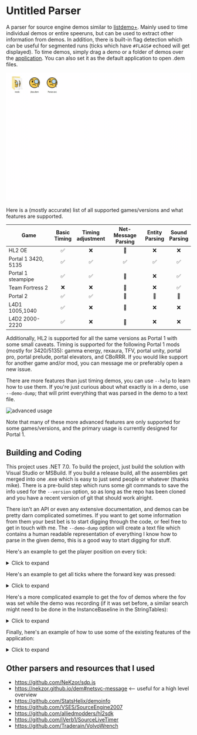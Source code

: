 # Untitled Parser

A parser for source engine demos similar to [listdemo+](https://www.speedrun.com/portal/resources "portal resources"). Mainly used to time individual demos or entire speeruns, but can be used to extract other information from demos. In addition, there is built-in flag detection which can be useful for segmented runs (ticks which have `#FLAGS#` echoed will get displayed). To time demos, simply drag a demo or a folder of demos over the [application](https://github.com/UncraftedName/UncraftedDemoParser/releases "releases"). You can also set it as the default application to open .dem files.

![](github-resources/basic-usage.gif "basic usage")

Here is a (mostly accurate) list of all supported games/versions and what features are supported.

| Game | Basic<br/>Timing | Timing<br/>adjustment | Net-Message<br/>Parsing | Entity<br/>Parsing | Sound<br/>Parsing | 
| ------------------- | :-: | :-: | :-: | :-: | :-: |
| HL2 OE              | ✅ | ❌ | 🔶 | ❌ | ❌ |
| Portal 1 3420, 5135 | ✅ | ✅ | ✅ | ✅ | ✅ |
| Portal 1 steampipe  | ✅ | ✅ | 🔶 | ❌ | ✅ |
| Team Fortress 2     | ❌ | ❌ | 🔶 | ❌ | ✅ |
| Portal 2            | ✅ | ✅ | 🔶 | 🔶 | 🔶 |
| L4D1 1005,1040      | ✅ | ❌ | 🔶 | ❌ | ❌ |
| L4D2 2000-2220      | ✅ | ❌ | 🔶 | ❌ | ❌ |

Additionally, HL2 is supported for all the same versions as Portal 1 with some small caveats. Timing is supported for the following Portal 1 mods (mostly for 3420/5135): gamma energy, rexaura, TFV, portal unity, portal pro, portal prelude, portal elevators, and CBoRRR. If you would like support for another game and/or mod, you can message me or preferably open a new issue.

There are more features than just timing demos, you can use `--help` to learn how to use them. If you're just curious about what exactly is in a demo, use `--demo-dump`; that will print everything that was parsed in the demo to a text file.

![](github-resources/advanced-usage.gif "advanced usage")

Note that many of these more advanced features are only supported for some games/versions, and the primary usage is currently designed for Portal 1.

## Building and Coding

This project uses .NET 7.0. To build the project, just build the solution with Visual Studio or MSBuild. If you build a release build, all the assemblies get merged into one .exe which is easy to just send people or whatever (thanks mike). There is a pre-build step which runs some git commands to save the info used for the `--version` option, so as long as the repo has been cloned and you have a recent version of git that should work alright.

There isn't an API or even any extensive documentation, and demos can be pretty darn complicated sometimes. If you want to get some information from them your best bet is to start digging through the code, or feel free to get in touch with me. The `--demo-dump` option will create a text file which contains a human readable representation of everything I know how to parse in the given demo, this is a good way to start digging for stuff.

Here's an example to get the player position on every tick:

<details>
<summary>Click to expand</summary>
	
```cs
SourceDemo demo = new SourceDemo("oob.dem");
demo.Parse();
demo.FilterForPacket<Packet>()
    .Select(packet => (packet.Tick, locationInfo: packet.PacketInfo[0]))
    .ToList()
    .ForEach(tuple => {
        Console.WriteLine($"[{tuple.Tick}]");
        Console.WriteLine(tuple.locationInfo.ToString());
    });
```
```
...
[833]
flags: None
view origin:           -1562.41 ,      28.16 ,    3185.22
view angles:              65.97°,    -106.41°,       0.00°
local view angles:        65.97°,    -106.41°,       0.00°
view origin 2:             0.00 ,       0.00 ,       0.00
view angles 2:             0.00°,       0.00°,       0.00°
local view angles 2:       0.00°,       0.00°,       0.00°

[834]
flags: None
view origin:           -1562.66 ,      26.84 ,    3178.59
view angles:              63.72°,    -107.66°,       0.00°
local view angles:        63.72°,    -107.66°,       0.00°
view origin 2:             0.00 ,       0.00 ,       0.00
view angles 2:             0.00°,       0.00°,       0.00°
local view angles 2:       0.00°,       0.00°,       0.00°

[835]
flags: None
view origin:           -1562.88 ,      25.66 ,    3172.66
view angles:              62.07°,    -108.79°,       0.00°
local view angles:        62.07°,    -108.79°,       0.00°
view origin 2:             0.00 ,       0.00 ,       0.00
view angles 2:             0.00°,       0.00°,       0.00°
local view angles 2:       0.00°,       0.00°,       0.00°
...
```
</details>

Here's an example to get all ticks where the forward key was pressed:

<details>
<summary>Click to expand</summary>
    
```cs
SourceDemo demo = new SourceDemo("why-are-there-so-many-bees.dem");
demo.Parse();
demo.FilterForPacket<UserCmd>()
    .Where(userCmd => userCmd.Buttons != null && (userCmd.Buttons & Buttons.Forward) != 0)
    .ToList()
    .ForEach(userCmd => Console.WriteLine(userCmd.Tick));
```
```
...
291
292
293
317
318
319
...
```
</details>

Here's a more complicated example to get the fov of demos where the fov was set while the demo was recording (if it was set before, a similar search might need to be done in the InstanceBaseline in the StringTables):

<details>
    <summary>Click to expand</summary>

First, parse the demo.

```cs
SourceDemo demo = new SourceDemo("fov-change-middemo.dem");
demo.Parse();
```

Using lambda expressions:
```cs
demo.FilterForMessage<SvcPacketEntities>()
    .SelectMany(tuple => tuple.message.Updates.OfType<Delta>(), (tuple, delta) => new {tuple.tick, delta})
    .Where(tuple => tuple.delta.EntIndex == 1) // filter for player
    .SelectMany(tuple => tuple.delta.Props, (tuple, propInfo) => new {tuple.tick, propInfo})
    .Where(tuple => tuple.propInfo.prop.Name == "m_iDefaultFOV")
    .Select(tuple => new {Tick = tuple.tick, FovValue = ((SingleEntProp<int>)tuple.propInfo.prop).Value})
    .ToList()
    .ForEach(Console.WriteLine);
```

Using query expressions:
```cs
var fovValues = 
    from messageTup in demo.FilterForMessage<SvcPacketEntities>()
    from delta in messageTup.message.Updates.OfType<Delta>()
    where delta.EntIndex == 1
    from propInfo in delta.Props
    where propInfo.prop is IntEntProp intProp && intProp.Name == "m_iDefaultFOV"
    select new {Tick = messageTup.tick, FovValue = ((SingleEntProp<int>)propInfo.prop).Value};

foreach (var value in fovValues)
    Console.WriteLine(value);
```

Using loops:
```cs
foreach ((SvcPacketEntities message, int tick) in demo.FilterForMessage<SvcPacketEntities>()) {
    foreach (EntityUpdate entityUpdate in message.Updates) {
        // check if the update is of type delta, if it is check if the entity index is 1 (player)
        if (entityUpdate is Delta delta && delta.EntIndex == 1) {
            foreach ((_, EntityProperty entityProperty) in delta.Props) {
                // check if the prop is an int, then check the name (can be found in the DataTables packet)
                if (entityProperty is SingleEntProp<int> intProp && intProp.Name == "m_iDefaultFOV") {
                    Console.WriteLine(new {tick, intProp.Value});
                    goto end;
                }
            }
        }
    }
    end:;
}
```

```
{ Tick = 374, FovValue = 70 }
{ Tick = 507, FovValue = 5 }
{ Tick = 759, FovValue = 200 }
{ Tick = 1119, FovValue = 140 }
{ Tick = 2428, FovValue = 90 }
```

More complicated stuff like entity-related properties or NET/SVC messages will probably only work for some versions of portal 1 and sometimes for portal 2, and I only 100% guarantee pinky promise you that it will work for portal 3420. In general, to find certain values you'll either need to dig deep into the code or ask me where to find them. Dumping the entire demo to a text file using `--demo-dump` is a good way to explore where various fields can be found.
</details>

Finally, here's an example of how to use some of the existing features of the application:
<details>
<summary>Click to expand</summary>

First, parse the demo.
```cs
SourceDemo demo = new SourceDemo("you wont believe whats in this file.dem");
demo.Parse();
```

Finding teleports (currently only supported for Portal 1):
```cs
OptTeleports.FindTeleports(demo, OptTeleports.FilterFlags.VerboseInfo)
	.ToList()
	.ForEach(tuple => {
        Console.WriteLine($"[{tuple.tick}]");
        Console.WriteLine(tuple.userMessage.ToString());
    });
```
```
[1692]
portal: {ent index: 23, serial: 397}
portalled: {ent index: 1, serial: 658}
new position: <-531.065, -396.938, 365.823>
new angles: <45.949°, 212.396°, 37.941°>
[1985]
portal: {ent index: 70, serial: 846}
portalled: {ent index: 397, serial: 208}
new position: <-476.195, -375.380, 187.801>
new angles: <0.000°, 90.000°, 360.000°>
[2191]
portal: {ent index: 23, serial: 397}
portalled: {ent index: 397, serial: 208}
new position: <189.178, -744.428, 201.997>
new angles: <0.000°, 180.000°, 360.000°>
```

Removing captions:
```cs
FileStream outStream = new FileStream("no-captions.dem", FileMode.Create);
OptRemoveCaptions.RemoveCaptions(demo, outStream);
```
</details>


## Other parsers and resources that I used
- https://github.com/NeKzor/sdp.js 
- https://nekzor.github.io/dem#netsvc-message <-- useful for a high level overview
- https://github.com/StatsHelix/demoinfo
- https://github.com/VSES/SourceEngine2007
- https://github.com/alliedmodders/hl2sdk
- https://github.com/iVerb1/SourceLiveTimer
- https://github.com/Traderain/VolvoWrench
